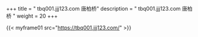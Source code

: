 +++
title = "  tbq001.jjj123.com 唐柏桥"
description = "  tbq001.jjj123.com 唐柏桥  "
weight = 20
+++


{{< myframe01 src="https://tbq001.jjj123.com/" >}}

